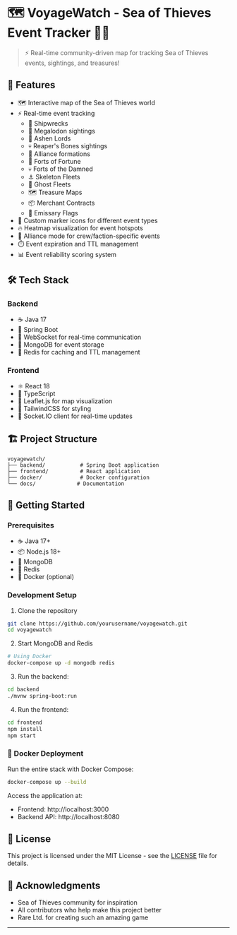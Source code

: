 # 🗺️ VoyageWatch - Sea of Thieves Event Tracker 🏴‍☠️

> ⚡ Real-time community-driven map for tracking Sea of Thieves events, sightings, and treasures!

## 🌟 Features

- 🗺️ Interactive map of the Sea of Thieves world
- ⚡ Real-time event tracking
  - 🚢 Shipwrecks
  - 🦈 Megalodon sightings
  - 👑 Ashen Lords
  - 💀 Reaper's Bones sightings
  - 🤝 Alliance formations
  - 🏰 Forts of Fortune
  - 💀 Forts of the Damned
  - ⚓ Skeleton Fleets
  - 👻 Ghost Fleets
  - 🗺️ Treasure Maps
  - 📦 Merchant Contracts
  - 🏴 Emissary Flags
- 🎯 Custom marker icons for different event types
- 🔥 Heatmap visualization for event hotspots
- 👥 Alliance mode for crew/faction-specific events
- ⏱️ Event expiration and TTL management
- 📊 Event reliability scoring system

## 🛠️ Tech Stack

### Backend
- ☕ Java 17
- 🌱 Spring Boot
- 🔌 WebSocket for real-time communication
- 🍃 MongoDB for event storage
- 🔴 Redis for caching and TTL management

### Frontend
- ⚛️ React 18
- 📘 TypeScript
- 🍃 Leaflet.js for map visualization
- 🎨 TailwindCSS for styling
- 🔌 Socket.IO client for real-time updates

## 🏗️ Project Structure

```
voyagewatch/
├── backend/           # Spring Boot application
├── frontend/          # React application
├── docker/            # Docker configuration
└── docs/             # Documentation
```

## 🚀 Getting Started

### Prerequisites
- ☕ Java 17+
- 📦 Node.js 18+
- 🍃 MongoDB
- 🔴 Redis
- 🐳 Docker (optional)

### Development Setup

1. Clone the repository
```bash
git clone https://github.com/yourusername/voyagewatch.git
cd voyagewatch
```

2. Start MongoDB and Redis
```bash
# Using Docker
docker-compose up -d mongodb redis
```

3. Run the backend:
```bash
cd backend
./mvnw spring-boot:run
```

4. Run the frontend:
```bash
cd frontend
npm install
npm start
```

### 🐳 Docker Deployment

Run the entire stack with Docker Compose:
```bash
docker-compose up --build
```

Access the application at:
- Frontend: http://localhost:3000
- Backend API: http://localhost:8080

## 📝 License

This project is licensed under the MIT License - see the [LICENSE](LICENSE) file for details.

## 🙏 Acknowledgments

- Sea of Thieves community for inspiration
- All contributors who help make this project better
- Rare Ltd. for creating such an amazing game

---

